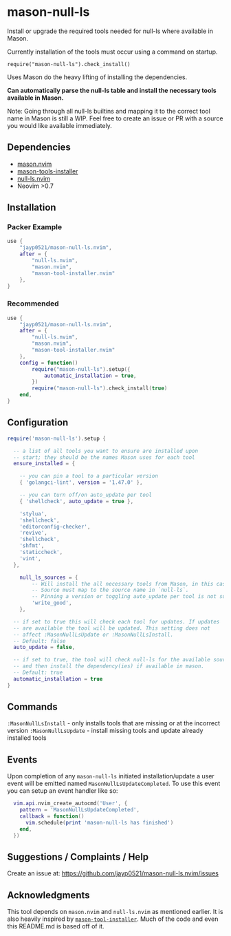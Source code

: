 # mason-null-ls

Install or upgrade the required tools needed for null-ls where available in Mason.

Currently installation of the tools must occur using a command on startup. 

`require("mason-null-ls").check_install()`

Uses Mason do the heavy lifting of installing the dependencies.

**Can automatically parse the null-ls table and install the necessary tools available in Mason.**

Note: Going through all null-ls builtins and mapping it to the correct tool name in Mason is still a WIP.
Feel free to create an issue or PR with a source you would like available immediately.

## Dependencies

- [mason.nvim](https://github.com/williamboman/mason.nvim.git)
- [mason-tools-installer](https://github.com/WhoIsSethDaniel/mason-tool-installer.nvim.git)
- [null-ls.nvim](https://github.com/jose-elias-alvarez/null-ls.nvim.git)
- Neovim >0.7

## Installation

### Packer Example

```lua
use {
	"jayp0521/mason-null-ls.nvim",
	after = {
		"null-ls.nvim",
		"mason.nvim",
		"mason-tool-installer.nvim"
	},
}
```

### Recommended
```lua
use {
	"jayp0521/mason-null-ls.nvim",
	after = {
		"null-ls.nvim",
		"mason.nvim",
		"mason-tool-installer.nvim"
	},
	config = function()
		require("mason-null-ls").setup({
			automatic_installation = true,
		})
		require("mason-null-ls").check_install(true)
	end,
}
```

## Configuration

```lua
require('mason-null-ls').setup {

  -- a list of all tools you want to ensure are installed upon
  -- start; they should be the names Mason uses for each tool
  ensure_installed = {

    -- you can pin a tool to a particular version
    { 'golangci-lint', version = '1.47.0' },

    -- you can turn off/on auto_update per tool
    { 'shellcheck', auto_update = true },

    'stylua',
    'shellcheck',
    'editorconfig-checker',
    'revive',
    'shellcheck',
    'shfmt',
    'staticcheck',
    'vint',
  },

	null_ls_sources = {
		-- Will install the all necessary tools from Mason, in this case `write-good`.
		-- Source must map to the source name in `null-ls`.
		-- Pinning a version or toggling auto_update per tool is not supported.
		'write_good',
	},

  -- if set to true this will check each tool for updates. If updates
  -- are available the tool will be updated. This setting does not
  -- affect :MasonNullLsUpdate or :MasonNullLsInstall.
  -- Default: false
  auto_update = false,

  -- if set to true, the tool will check null-ls for the available sources,
  -- and then install the dependency(ies) if available in mason.
  -- Default: true
  automatic_installation = true
}
```

## Commands

`:MasonNullLsInstall` - only installs tools that are missing or at the incorrect version
`:MasonNullLsUpdate` - install missing tools and update already installed tools

## Events

Upon completion of any `mason-null-ls` initiated installation/update a user event will be
emitted named `MasonNullLsUpdateCompleted`. To use this event you can setup an event handler like so:

```lua
  vim.api.nvim_create_autocmd('User', {
    pattern = 'MasonNullLsUpdateCompleted',
    callback = function()
      vim.schedule(print 'mason-null-ls has finished')
    end,
  })
```

## Suggestions / Complaints / Help

Create an issue at: https://github.com/jayp0521/mason-null-ls.nvim/issues

## Acknowledgments

This tool depends on `mason.nvim` and `null-ls.nvim` as mentioned earlier.
It is also heavily inspired by [`mason-tool-installer`](https://github.com/WhoIsSethDaniel/mason-tool-installer.nvim).
Much of the code and even this README.md is based off of it.
